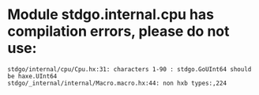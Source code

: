 # Module stdgo.internal.cpu has compilation errors, please do not use:
```
stdgo/internal/cpu/Cpu.hx:31: characters 1-90 : stdgo.GoUInt64 should be haxe.UInt64
stdgo/_internal/internal/Macro.macro.hx:44: non hxb types:,224

```

